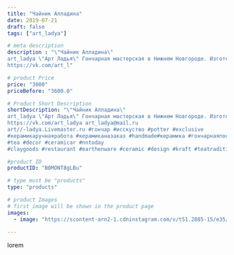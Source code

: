 ```yaml
---
title: "Чайник Алладина"
date: 2019-07-21
draft: false
tags: ["art_ladya"]

# meta description
description : "\"Чайник Алладина\" 
art_ladya \"Арт Ладья\" Гончарная мастерская в Нижнем Новгороде. Изготовление керамики и мастер//-классы по обучению. 
https://vk.com/art_l"

# product Price
price: "3000"
priceBefore: "3600.0"

# Product Short Description
shortDescription: "\"Чайник Алладина\" 
art_ladya \"Арт Ладья\" Гончарная мастерская в Нижнем Новгороде. Изготовление керамики и мастер//-классы по обучению. 
https://vk.com/art_ladya art_ladya@mail.ru
art//-ladya.Livemaster.ru #гончар #исскуство #potter #exclusive
#керамикаручнаяработа #керамиканазаказ #handmade#керамика #гончарнаяпосуда #эксклюзивнаякерамика #painter
#tea #decor #ceramicar #nntoday
#claygoods #restaurant #earthenware #ceramic #design #kraft #teatradition #ceramicart #teapot #заварочныйчайник #clay #авторскаякерамика #алладин #aladdin"

#product ID
productID: "B0MONT8gLBu"

# type must be "products"
type: "products"

# product Images
# first image will be shown in the product page
images:
  - image: "https://scontent-arn2-1.cdninstagram.com/v/t51.2885-15/e35/67563375_334695990804940_1616512256513661664_n.jpg?se=7&tp=1&_nc_ht=scontent-arn2-1.cdninstagram.com&_nc_cat=104&_nc_ohc=1m_GIu3tFvgAX-gSsm7&ccb=7-4&oh=c0e13602aa3297c66b6280912d79da72&oe=608271C8&_nc_sid=86f79a&ig_cache_key=MjA5MzExMDQxNDI0MDk1MjQzMA%3D%3D.2-ccb7-4"

---
```

lorem
